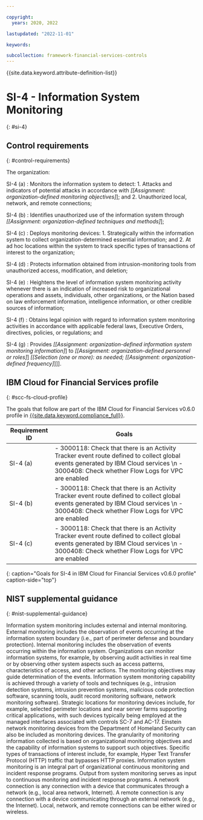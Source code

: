 ```yaml
---

copyright:
  years: 2020, 2022

lastupdated: "2022-11-01"

keywords:

subcollection: framework-financial-services-controls
---
```


{{site.data.keyword.attribute-definition-list}}

               
# SI-4 - Information System Monitoring
{: #si-4}

## Control requirements
{: #control-requirements}

The organization:

SI-4 (a)
    : Monitors the information system to detect:
      1. Attacks and indicators of potential attacks in accordance with _[[Assignment: organization-defined monitoring objectives]_]; and
      2. Unauthorized local, network, and remote connections;

SI-4 (b)
    : Identifies unauthorized use of the information system through _[[Assignment: organization-defined techniques and methods]_];

SI-4 (c)
    : Deploys monitoring devices:
      1. Strategically within the information system to collect organization-determined essential information; and
      2. At ad hoc locations within the system to track specific types of transactions of interest to the organization;

SI-4 (d)
    : Protects information obtained from intrusion-monitoring tools from unauthorized access, modification, and deletion;

SI-4 (e)
    : Heightens the level of information system monitoring activity whenever there is an indication of increased risk to organizational operations and assets, individuals, other organizations, or the Nation based on law enforcement information, intelligence information, or other credible sources of information;

SI-4 (f)
    : Obtains legal opinion with regard to information system monitoring activities in accordance with applicable federal laws, Executive Orders, directives, policies, or regulations; and

SI-4 (g)
    : Provides _[[Assignment: organization-defined information system monitoring information]_] to _[[Assignment: organization-defined personnel or roles]_] _[[Selection (one or more): as needed; [[Assignment: organization-defined frequency]_]]].

## IBM Cloud for Financial Services profile
{: #scc-fs-cloud-profile}

The goals that follow are part of the IBM Cloud for Financial Services v0.6.0 profile in [{{site.data.keyword.compliance_full}}](/docs/security-compliance?topic=security-compliance-getting-started).

| Requirement ID | Goals |
|----------------|-------|
| SI-4 (a) | - 3000118: Check that there is an Activity Tracker event route defined to collect global events generated by IBM Cloud services \n - 3000408: Check whether Flow Logs for VPC are enabled | 
| SI-4 (b) | - 3000118: Check that there is an Activity Tracker event route defined to collect global events generated by IBM Cloud services \n - 3000408: Check whether Flow Logs for VPC are enabled | 
| SI-4 (c) | - 3000118: Check that there is an Activity Tracker event route defined to collect global events generated by IBM Cloud services \n - 3000408: Check whether Flow Logs for VPC are enabled | 
{: caption="Goals for SI-4 in IBM Cloud for Financial Services v0.6.0 profile" caption-side="top"}

## NIST supplemental guidance
{: #nist-supplemental-guidance}

Information system monitoring includes external and internal monitoring. External monitoring includes the observation of events occurring at the information system boundary (i.e., part of perimeter defense and boundary protection). Internal monitoring includes the observation of events occurring within the information system. Organizations can monitor information systems, for example, by observing audit activities in real time or by observing other system aspects such as access patterns, characteristics of access, and other actions. The monitoring objectives may guide determination of the events. Information system monitoring capability is achieved through a variety of tools and techniques (e.g., intrusion detection systems, intrusion prevention systems, malicious code protection software, scanning tools, audit record monitoring software, network monitoring software). Strategic locations for monitoring devices include, for example, selected perimeter locations and near server farms supporting critical applications, with such devices typically being employed at the managed interfaces associated with controls SC-7 and AC-17. Einstein network monitoring devices from the Department of Homeland Security can also be included as monitoring devices. The granularity of monitoring information collected is based on organizational monitoring objectives and the capability of information systems to support such objectives. Specific types of transactions of interest include, for example, Hyper Text Transfer Protocol (HTTP) traffic that bypasses HTTP proxies. Information system monitoring is an integral part of organizational continuous monitoring and incident response programs. Output from system monitoring serves as input to continuous monitoring and incident response programs. A network connection is any connection with a device that communicates through a network (e.g., local area network, Internet). A remote connection is any connection with a device communicating through an external network (e.g., the Internet). Local, network, and remote connections can be either wired or wireless.





